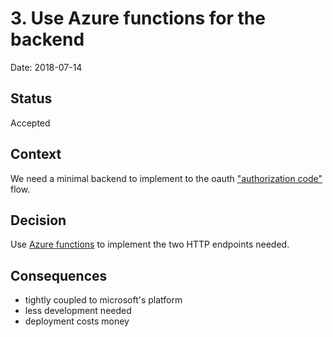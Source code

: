# 3. Use Azure functions for the backend

Date: 2018-07-14

## Status

Accepted

## Context

We need a minimal backend to implement to the oauth ["authorization code"][1] flow.

## Decision

Use [Azure functions][2] to implement the two HTTP endpoints needed.

## Consequences

* tightly coupled to microsoft's platform
* less development needed
* deployment costs money

[1]: https://tools.ietf.org/html/rfc6749#section-4.1
[2]: https://azure.microsoft.com/en-us/services/functions/
